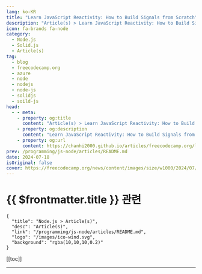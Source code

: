 ```yaml
---
lang: ko-KR
title: "Learn JavaScript Reactivity: How to Build Signals from Scratch"
description: "Article(s) > Learn JavaScript Reactivity: How to Build Signals from Scratch"
icon: fa-brands fa-node
category: 
  - Node.js
  - Solid.js
  - Article(s)
tag: 
  - blog
  - freecodecamp.org
  - azure
  - node
  - nodejs
  - node-js
  - solidjs
  - soild-js
head:
  - - meta:
    - property: og:title
      content: "Article(s) > Learn JavaScript Reactivity: How to Build Signals from Scratch"
    - property: og:description
      content: "Learn JavaScript Reactivity: How to Build Signals from Scratch"
    - property: og:url
      content: https://chanhi2000.github.io/articles/freecodecamp.org/learn-javascript-reactivity-build-signals-from-scratch.html
prev: /programming/js-node/articles/README.md
date: 2024-07-18
isOriginal: false
cover: https://freecodecamp.org/news/content/images/size/w1000/2024/07/Frame-1--1-.svg
---
```


# {{ $frontmatter.title }} 관련

```component VPCard
{
  "title": "Node.js > Article(s)",
  "desc": "Article(s)",
  "link": "/programming/js-node/articles/README.md",
  "logo": "/images/ico-wind.svg",
  "background": "rgba(10,10,10,0.2)"
}
```

[[toc]]

---

<SiteInfo
  name="Learn JavaScript Reactivity: How to Build Signals from Scratch"
  desc="If you're learning JavaScript, you may have heard the terms reactivity or signals. But perhaps you haven't gotten to use them in practice yet. If so – or if you just want to learn more about these concepts – you're in the right place.  In this article, you'll learn..."
  url="https://freecodecamp.org/news/learn-javascript-reactivity-build-signals-from-scratch/"
  logo="https://cdn.freecodecamp.org/universal/favicons/favicon.ico"
  preview="https://freecodecamp.org/news/content/images/size/w1000/2024/07/Frame-1--1-.svg"/>


